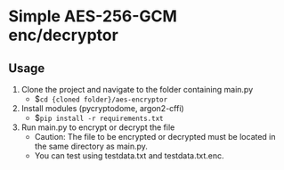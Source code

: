 # Simple AES-256-GCM enc/decryptor

## Usage
1. Clone the project and navigate to the folder containing main.py
    - $`cd {cloned folder}/aes-encryptor`
2. Install modules (pycryptodome, argon2-cffi)
    - $`pip install -r requirements.txt`
3. Run main.py to encrypt or decrypt the file
    - Caution: The file to be encrypted or decrypted must be located in the same directory as main.py.
    - You can test using testdata.txt and testdata.txt.enc.